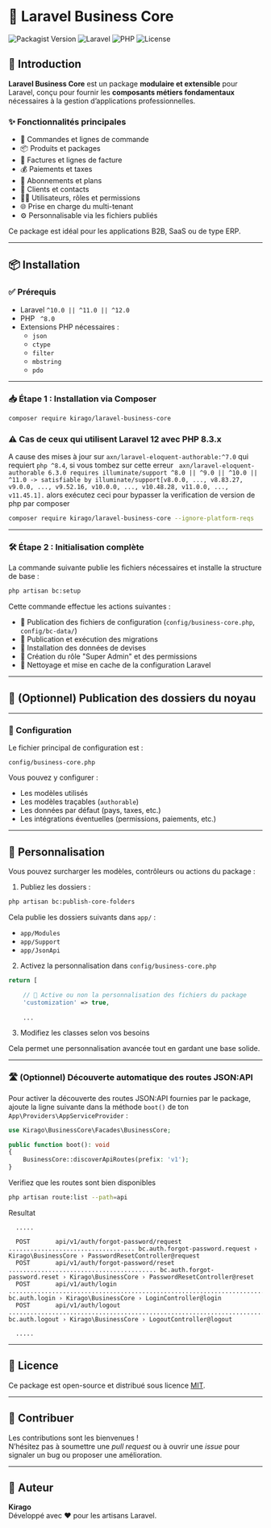 # 🚀 Laravel Business Core

![Packagist Version](https://img.shields.io/packagist/v/kirago/laravel-business-core)
![Laravel](https://img.shields.io/badge/Laravel-^8.0%20%7C%7C%20^9.0%20%7C%7C%20^10.0-red)
![PHP](https://img.shields.io/badge/PHP-^7.3%20%7C%7C%20^8.0-blue)
![License](https://img.shields.io/github/license/jsimo237/laravel-business-core)

## 📖 Introduction

**Laravel Business Core** est un package **modulaire et extensible** pour Laravel, conçu pour fournir les **composants métiers fondamentaux** nécessaires à la gestion d’applications professionnelles.

### ✨ Fonctionnalités principales

- 🛒 Commandes et lignes de commande
- 📦 Produits et packages
- 📄 Factures et lignes de facture
- 💰 Paiements et taxes
- 🧾 Abonnements et plans
- 👤 Clients et contacts
- 🧑‍💼 Utilisateurs, rôles et permissions
- 🌐 Prise en charge du multi-tenant
- ⚙️ Personnalisable via les fichiers publiés

Ce package est idéal pour les applications B2B, SaaS ou de type ERP.

---

## 📦 Installation

### ✅ Prérequis

- Laravel `^10.0 || ^11.0 || ^12.0`
- PHP ` ^8.0`
- Extensions PHP nécessaires :
    - `json`
    - `ctype`
    - `filter`
    - `mbstring`
    - `pdo`

---

### 📥 Étape 1 : Installation via Composer

```bash
composer require kirago/laravel-business-core
```

### ⚠️ Cas de ceux qui utilisent Laravel 12 avec PHP 8.3.x
A cause des mises à jour sur ```axn/laravel-eloquent-authorable:^7.0``` qui requiert  ```php ^8.4```, si vous tombez sur
cette erreur ``` axn/laravel-eloquent-authorable 6.3.0 requires illuminate/support ^8.0 || ^9.0 || ^10.0 || ^11.0 -> satisfiable by illuminate/support[v8.0.0, ..., v8.83.27, v9.0.0, ..., v9.52.16, v10.0.0, ..., v10.48.28, v11.0.0, ..., v11.45.1].```
alors exécutez ceci pour bypasser la verification de version de php par composer
```bash
composer require kirago/laravel-business-core --ignore-platform-reqs
```

---

### 🛠 Étape 2 : Initialisation complète

La commande suivante publie les fichiers nécessaires et installe la structure de base :

```bash
php artisan bc:setup
```

Cette commande effectue les actions suivantes :

- 📂 Publication des fichiers de configuration (`config/business-core.php`, `config/bc-data/`)
- 🧱 Publication et exécution des migrations
- 💱 Installation des données de devises
- 🔐 Création du rôle "Super Admin" et des permissions
- 🧹 Nettoyage et mise en cache de la configuration Laravel

---

## 🧩 (Optionnel) Publication des dossiers du noyau


---

### 🔧 Configuration

Le fichier principal de configuration est :

```
config/business-core.php
```

Vous pouvez y configurer :

- Les modèles utilisés
- Les modèles traçables (`authorable`)
- Les données par défaut (pays, taxes, etc.)
- Les intégrations éventuelles (permissions, paiements, etc.)

---

## 🧠 Personnalisation

Vous pouvez surcharger les modèles, contrôleurs ou actions du package :

1. Publiez les dossiers :

```bash
php artisan bc:publish-core-folders
```

Cela publie les dossiers suivants dans `app/` :

- `app/Modules`
- `app/Support`
- `app/JsonApi`

2. Activez la personnalisation dans `config/business-core.php`
```php
return [

    // 🔧 Active ou non la personnalisation des fichiers du package
    'customization' => true,
    
    ...
```
3. Modifiez les classes selon vos besoins

Cela permet une personnalisation avancée tout en gardant une base solide.

---
### 🛣 (Optionnel) Découverte automatique des routes JSON:API

Pour activer la découverte des routes JSON:API fournies par le package, ajoute la ligne suivante dans
la méthode `boot()` de ton `App\Providers\AppServiceProvider` :

```php
use Kirago\BusinessCore\Facades\BusinessCore;

public function boot(): void
{
    BusinessCore::discoverApiRoutes(prefix: 'v1');
}
```

Verifiez que les routes sont bien disponibles


```bash
php artisan route:list --path=api
```
Resultat
```
  .....
  
  POST       api/v1/auth/forgot-password/request ................................... bc.auth.forgot-password.request › Kirago\BusinessCore › PasswordResetController@request
  POST       api/v1/auth/forgot-password/reset ......................................... bc.auth.forgot-password.reset › Kirago\BusinessCore › PasswordResetController@reset  
  POST       api/v1/auth/login ................................................................................. bc.auth.login › Kirago\BusinessCore › LoginController@login  
  POST       api/v1/auth/logout ............................................................................. bc.auth.logout › Kirago\BusinessCore › LogoutController@logout 
  
  .....
```


---
## 📝 Licence

Ce package est open-source et distribué sous licence [MIT](https://opensource.org/licenses/MIT).

---

## 🤝 Contribuer

Les contributions sont les bienvenues !  
N’hésitez pas à soumettre une _pull request_ ou à ouvrir une _issue_ pour signaler un bug ou proposer une amélioration.

---

## 👤 Auteur

**Kirago**  
Développé avec ❤️ pour les artisans Laravel.
